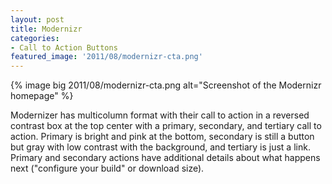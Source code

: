 ```yaml
---
layout: post
title: Modernizr
categories:
- Call to Action Buttons
featured_image: '2011/08/modernizr-cta.png'
---
```

{% image big 2011/08/modernizr-cta.png alt="Screenshot of the Modernizr homepage" %}

Modernizer has multicolumn format with their call to action in a reversed contrast box at the top center with a primary, secondary, and tertiary call to action. Primary is bright and pink at the bottom, secondary is still a button but gray with low contrast with the background, and tertiary is just a link. Primary and secondary actions have additional details about what happens next ("configure your build" or download size).